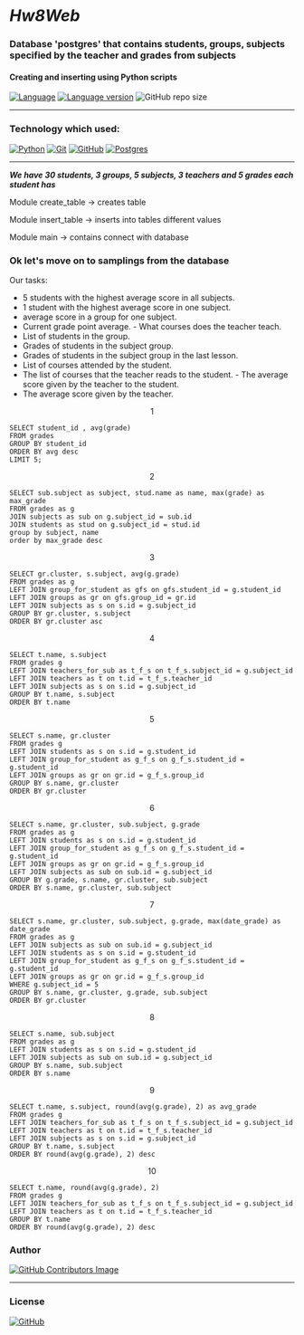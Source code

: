 # *Hw8Web*

### Database 'postgres' that contains students, groups, subjects specified by the teacher and grades from subjects
#### Creating and inserting using Python scripts

[![Language](https://img.shields.io/badge/language-python-blue?&style=plastic)](https://www.python.org)
[![Language version](https://img.shields.io/badge/version-3.10-red?&style=plastic)](https://www.python.org/downloads/)
![GitHub repo size](https://img.shields.io/badge/repo%20size-39%20kB-pink?&style=plastic)

---

### Technology which used:
[![Python](https://img.shields.io/badge/python-3670A0?style=for-the-badge&logo=python&logoColor=ffdd54)](https://www.python.org)
[![Git](https://img.shields.io/badge/git-%23F05033.svg?style=for-the-badge&logo=git&logoColor=white)](https://github.com/)
[![GitHub](https://img.shields.io/badge/github-%23121011.svg?style=for-the-badge&logo=github&logoColor=white)](https://git-scm.com/)
[![Postgres](https://img.shields.io/badge/postgres-%23316192.svg?style=for-the-badge&logo=postgresql&logoColor=white)](https://www.postgresql.org/)

---

***We have 30 students, 3 groups, 5 subjects, 3 teachers and 5 grades each student has***

Module create_table -> creates table

Module insert_table -> inserts into tables different values

Module main -> contains connect with database


### Ok let's move on to samplings from the database
Our tasks:

* 5 students with the highest average score in all subjects.
* 1 student with the highest average score in one subject.
* average score in a group for one subject.
* Current grade point average. - What courses does the teacher teach.
* List of students in the group.
* Grades of students in the subject group.
* Grades of students in the subject group in the last lesson.
* List of courses attended by the student.
* The list of courses that the teacher reads to the student. - The average score given by the teacher to the student.
* The average score given by the teacher.
<p align="center">1</p>

    SELECT student_id , avg(grade) 
    FROM grades
    GROUP BY student_id
    ORDER BY avg desc 
    LIMIT 5;

<p align="center">2</p>

    SELECT sub.subject as subject, stud.name as name, max(grade) as max_grade 
    FROM grades as g
    JOIN subjects as sub on g.subject_id = sub.id
    JOIN students as stud on g.subject_id = stud.id
    group by subject, name
    order by max_grade desc

<p align="center">3</p>

    SELECT gr.cluster, s.subject, avg(g.grade)
    FROM grades as g
    LEFT JOIN group_for_student as gfs on gfs.student_id = g.student_id
    LEFT JOIN groups as gr on gfs.group_id = gr.id
    LEFT JOIN subjects as s on s.id = g.subject_id
    GROUP BY gr.cluster, s.subject
    ORDER BY gr.cluster asc

<p align="center">4</p>

    SELECT t.name, s.subject
    FROM grades g
    LEFT JOIN teachers_for_sub as t_f_s on t_f_s.subject_id = g.subject_id
    LEFT JOIN teachers as t on t.id = t_f_s.teacher_id
    LEFT JOIN subjects as s on s.id = g.subject_id
    GROUP BY t.name, s.subject
    ORDER BY t.name

<p align="center">5</p>

    SELECT s.name, gr.cluster
    FROM grades g
    LEFT JOIN students as s on s.id = g.student_id
    LEFT JOIN group_for_student as g_f_s on g_f_s.student_id = g.student_id
    LEFT JOIN groups as gr on gr.id = g_f_s.group_id
    GROUP BY s.name, gr.cluster
    ORDER BY gr.cluster

<p align="center">6</p>

    SELECT s.name, gr.cluster, sub.subject, g.grade
    FROM grades as g
    LEFT JOIN students as s on s.id = g.student_id
    LEFT JOIN group_for_student as g_f_s on g_f_s.student_id = g.student_id
    LEFT JOIN groups as gr on gr.id = g_f_s.group_id
    LEFT JOIN subjects as sub on sub.id = g.subject_id
    GROUP BY g.grade, s.name, gr.cluster, sub.subject
    ORDER BY s.name, gr.cluster, sub.subject

<p align="center">7</p>

    SELECT s.name, gr.cluster, sub.subject, g.grade, max(date_grade) as date_grade
    FROM grades as g
    LEFT JOIN subjects as sub on sub.id = g.subject_id
    LEFT JOIN students as s on s.id = g.student_id
    LEFT JOIN group_for_student as g_f_s on g_f_s.student_id = g.student_id
    LEFT JOIN groups as gr on gr.id = g_f_s.group_id
    WHERE g.subject_id = 5
    GROUP BY s.name, gr.cluster, g.grade, sub.subject
    ORDER BY gr.cluster

<p align="center">8</p>

    SELECT s.name, sub.subject
    FROM grades as g 
    LEFT JOIN students as s on s.id = g.student_id
    LEFT JOIN subjects as sub on sub.id = g.subject_id
    GROUP BY s.name, sub.subject
    ORDER BY s.name

<p align="center">9</p>

    SELECT t.name, s.subject, round(avg(g.grade), 2) as avg_grade
    FROM grades g
    LEFT JOIN teachers_for_sub as t_f_s on t_f_s.subject_id = g.subject_id
    LEFT JOIN teachers as t on t.id = t_f_s.teacher_id
    LEFT JOIN subjects as s on s.id = g.subject_id
    GROUP BY t.name, s.subject
    ORDER BY round(avg(g.grade), 2) desc

<p align="center">10</p>

    SELECT t.name, round(avg(g.grade), 2)
    FROM grades g
    LEFT JOIN teachers_for_sub as t_f_s on t_f_s.subject_id = g.subject_id
    LEFT JOIN teachers as t on t.id = t_f_s.teacher_id
    GROUP BY t.name
    ORDER BY round(avg(g.grade), 2) desc

### Author
[![GitHub Contributors Image](https://contrib.rocks/image?repo=LeadShadow/hw8web)](https://github.com/LeadShadow)

---
### License

[![GitHub](https://img.shields.io/github/license/LeadShadow/hw8web)](https://github.com/LeadShadow/hw8web/blob/main/LICENSE)
